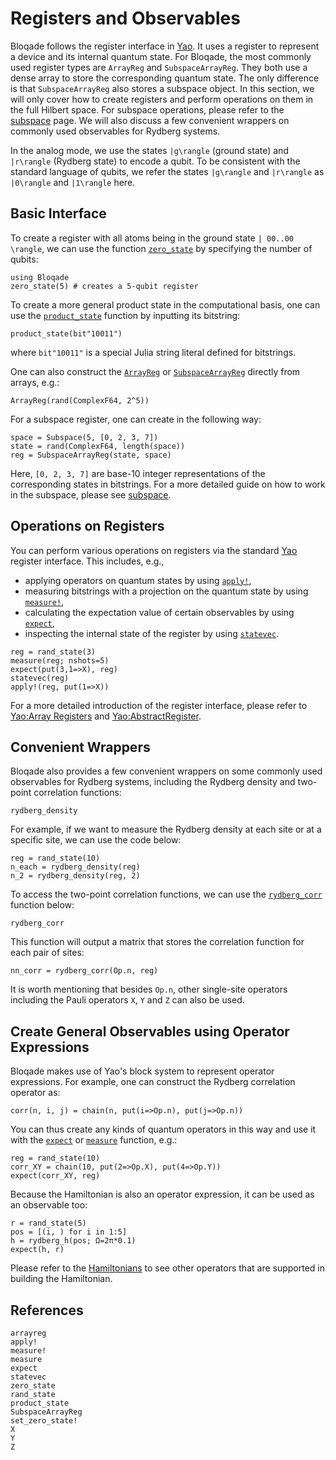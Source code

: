 # Registers and Observables

Bloqade follows the register interface in [Yao](https://yaoquantum.org). It uses a register to 
represent a device and its internal quantum state.
For Bloqade, the most commonly used register types are `ArrayReg`
and `SubspaceArrayReg`. They both use a dense array to store
the corresponding quantum state. The only difference is that `SubspaceArrayReg` also stores
a subspace object. In this section, we will only cover how to create registers and perform operations on them in the full Hilbert space. For subspace operations, please refer to the [subspace](@ref) page. We will also discuss a few convenient wrappers on commonly used observables for Rydberg systems. 

In the analog mode, we use the states ``|g\rangle`` (ground state) and ``|r\rangle`` (Rydberg state) to encode a qubit. To be consistent with the standard language of qubits, we refer the states ``|g\rangle`` and ``|r\rangle`` as ``|0\rangle`` and ``|1\rangle`` here.

## Basic Interface

To create a register with all atoms being in the ground state ``| 00..00 \rangle``, we can use 
the function [`zero_state`](@ref) by specifying the number of qubits:

```@repl registers
using Bloqade
zero_state(5) # creates a 5-qubit register
```

To create a more general product state in the computational basis, one can use the [`product_state`](@ref) function by inputting its bitstring:

```@repl registers
product_state(bit"10011")
```
where `bit"10011"` is a special Julia string literal defined for bitstrings.

One can also construct the [`ArrayReg`](@ref) or [`SubspaceArrayReg`](@ref) directly from arrays, e.g.:

```@repl registers
ArrayReg(rand(ComplexF64, 2^5))
```

For a subspace register, one can create in the following way:

```@repl registers
space = Subspace(5, [0, 2, 3, 7])
state = rand(ComplexF64, length(space))
reg = SubspaceArrayReg(state, space)
```

Here, ``[0, 2, 3, 7]`` are base-10 integer representations of the corresponding states in bitstrings.
For a more detailed guide on how to work in the subspace, please see
[subspace](@ref).

## Operations on Registers
You can perform various operations on registers via the standard [Yao](https://yaoquantum.org)
register interface.
This includes, e.g., 
- applying operators on quantum 
    states by using [`apply!`](@ref), 
- measuring bitstrings with a 
    projection on the quantum state by using [`measure!`](@ref), 
- calculating the expectation value of certain observables by      using [`expect`](@ref),
- inspecting the internal state of the register by using [`statevec`](@ref).

```@repl registers
reg = rand_state(3)
measure(reg; nshots=5)
expect(put(3,1=>X), reg)
statevec(reg)
apply!(reg, put(1=>X))
```

For a more detailed introduction of the register interface, please
refer to [Yao:Array Registers](https://docs.yaoquantum.org/dev/man/array_registers.html) and [Yao:AbstractRegister](https://docs.yaoquantum.org/dev/man/registers.html).


## Convenient Wrappers

Bloqade also provides a few convenient wrappers on some commonly used observables for Rydberg systems, including the Rydberg density and two-point correlation functions: 

```@docs
rydberg_density
```
For example, if we want to measure the Rydberg density at each site or at a specific site, we can use the code below:

```@repl registers
reg = rand_state(10)
n_each = rydberg_density(reg)
n_2 = rydberg_density(reg, 2)
```
To access the two-point correlation functions, we can use the [`rydberg_corr`](@ref) function below: 

```@docs
rydberg_corr
```

This function will output a matrix that stores the correlation function for each pair of sites: 

```@repl registers
nn_corr = rydberg_corr(Op.n, reg)
```

It is worth mentioning that besides `Op.n`, other single-site operators including the Pauli operators `X`, `Y` and `Z` can also be used. 


## Create General Observables using Operator Expressions

Bloqade makes use of Yao's block system to represent
operator expressions. 
For example, one can construct the Rydberg
correlation operator as:

```@repl registers
corr(n, i, j) = chain(n, put(i=>Op.n), put(j=>Op.n))
```

You can thus create any kinds of quantum operators in this way
and use it with the [`expect`](@ref) or [`measure`](@ref)
function, e.g.: 

```@repl registers
reg = rand_state(10)
corr_XY = chain(10, put(2=>Op.X), put(4=>Op.Y))
expect(corr_XY, reg) 
```

Because the Hamiltonian is also an operator expression,
it can be used as an observable too:

```@repl registers
r = rand_state(5)
pos = [(i, ) for i in 1:5]
h = rydberg_h(pos; Ω=2π*0.1)
expect(h, r)
```

Please refer to the [Hamiltonians](@ref) to see other operators that are supported in building the Hamiltonian.



## References

```@docs
arrayreg
apply!
measure!
measure
expect
statevec
zero_state
rand_state
product_state
SubspaceArrayReg
set_zero_state!
X
Y
Z

```
